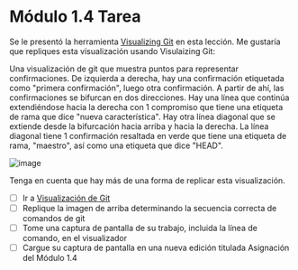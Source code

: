 # Módulo 1.4 Tarea

Se le presentó la herramienta [Visualizing Git](http://git-school.github.io/visualizing-git/) en esta lección. Me gustaría que repliques esta visualización usando Visulaizing Git:  

Una visualización de git que muestra puntos para representar confirmaciones. De izquierda a derecha, hay una confirmación etiquetada como "primera confirmación", luego otra confirmación. A partir de ahí, las confirmaciones se bifurcan en dos direcciones. Hay una línea que continúa extendiéndose hacia la derecha con 1 compromiso que tiene una etiqueta de rama que dice "nueva característica". Hay otra línea diagonal que se extiende desde la bifurcación hacia arriba y hacia la derecha. La línea diagonal tiene 1 confirmación resaltada en verde que tiene una etiqueta de rama, "maestro", así como una etiqueta que dice "HEAD".

![image](https://user-images.githubusercontent.com/84986194/219961105-c06263d9-29a1-4e76-88a2-b2b58dc4ab99.png)

Tenga en cuenta que hay más de una forma de replicar esta visualización.

- [ ] Ir a [Visualización de Git](http://git-school.github.io/visualizing-git/)
- [ ] Replique la imagen de arriba determinando la secuencia correcta de comandos de git
- [ ] Tome una captura de pantalla de su trabajo, incluida la línea de comando, en el visualizador
- [ ] Cargue su captura de pantalla en una nueva edición titulada Asignación del Módulo 1.4

